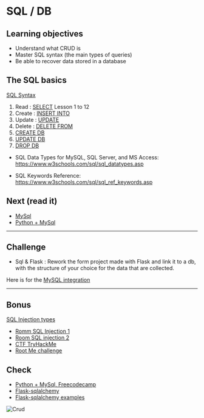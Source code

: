 # SQL / DB

## Learning objectives

* Understand what CRUD is
* Master SQL syntax (the main types of queries)
* Be able to recover data stored in a database

## The SQL basics

[SQL Syntax](./SQL_Syntax.md)

1. Read :   [SELECT](https://sqlbolt.com/lesson/select_queries_introduction) Lesson 1 to 12
2. Create : [INSERT INTO](https://sqlbolt.com/lesson/inserting_rows)
3. Update : [UPDATE](https://sqlbolt.com/lesson/updating_rows)
4. Delete : [DELETE FROM](https://sqlbolt.com/lesson/deleting_rows)
5. [CREATE DB](https://sqlbolt.com/lesson/creating_tables)
6. [UPDATE DB](https://sqlbolt.com/lesson/altering_tables)
7. [DROP DB](https://sqlbolt.com/lesson/dropping_tables)

- SQL Data Types for MySQL, SQL Server, and MS Access:
https://www.w3schools.com/sql/sql_datatypes.asp

- SQL Keywords Reference:
https://www.w3schools.com/sql/sql_ref_keywords.asp


## Next (read it)

- [MySql](https://dev.mysql.com/doc/mysql-getting-started/en/)
- [Python + MySql](https://www.w3schools.com/python/python_mysql_getstarted.asp)


_____________________________________________________________________


## Challenge

- Sql & Flask : Rework the form project made with Flask and link it to a db, with the structure of your choice for the data that are collected.

Here is for the [MySQL integration](./MySQL_Integration.md)


______________________________________________________________________


## Bonus

[SQL Injection types](./SQL_Injection.md)

* [Romm SQL Injection 1](https://tryhackme.com/room/sqlinjectionlm)
* [Room SQL injection 2](https://tryhackme.com/room/sqlilab)
* [CTF TryHackMe](https://tryhackme.com/room/chillhack)
* [Root Me challenge](https://www.root-me.org/spip.php?page=recherche&lang=en&recherche=Sql%20injection)

## Check

- [Python + MySql, Freecodecamp](https://www.freecodecamp.org/news/connect-python-with-sql/)
- [Flask-sqlalchemy](https://flask-sqlalchemy.palletsprojects.com/en/2.x/)
- [Flask-sqlalchemy examples](https://pythonbasics.org/flask-sqlalchemy/)


![Crud](https://media.giphy.com/media/l3V0mgFspVuDAJK9y/giphy.gif)
